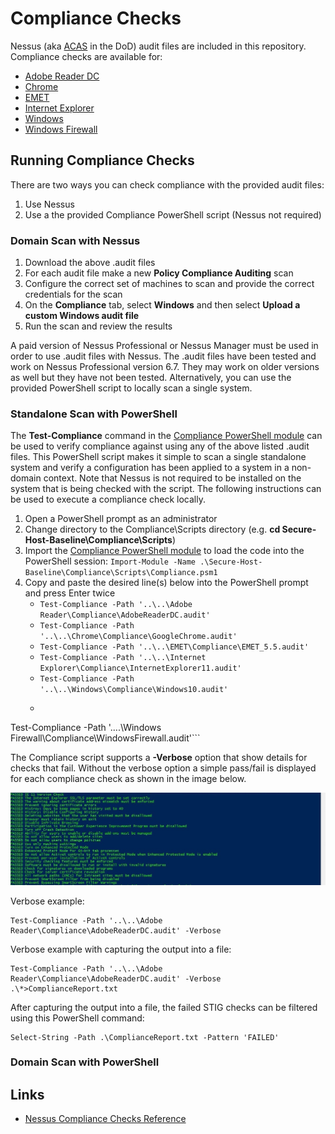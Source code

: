 # Compliance Checks
Nessus (aka [ACAS](http://www.disa.mil/cybersecurity/network-defense/acas) in the DoD) audit files are included in this repository. Compliance checks are available for:

* [Adobe Reader DC](./../Adobe%20Reader/Compliance/)
* [Chrome](./../Chrome/Compliance/)
* [EMET](./../EMET/Compliance/)
* [Internet Explorer](./../Internet%20Explorer/Compliance/)
* [Windows](./../Windows/Compliance/)
* [Windows Firewall](./../Windows%20Firewall/Compliance/)

## Running Compliance Checks

There are two ways you can check compliance with the provided audit files:
1. Use Nessus
1. Use a the provided Compliance PowerShell script (Nessus not required)

### Domain Scan with Nessus

1. Download the above .audit files
1. For each audit file make a new **Policy Compliance Auditing** scan
1. Configure the correct set of machines to scan and provide the correct credentials for the scan
1. On the **Compliance** tab, select **Windows** and then select **Upload a custom Windows audit file**
1. Run the scan and review the results

A paid version of Nessus Professional or Nessus Manager must be used in order to use .audit files with Nessus. The .audit files have been tested and work on Nessus Professional version 6.7. They may work on older versions as well but they have not been tested. Alternatively, you can use the provided PowerShell script to locally scan a single system.

### Standalone Scan with PowerShell

The **Test-Compliance** command in the [Compliance PowerShell module](./Scripts/) can be used to verify compliance against using any of the above listed .audit files. This PowerShell script makes it simple to scan a single standalone system and verify a configuration has been applied to a system in a non-domain context. Note that Nessus is not required to be installed on the system that is being checked with the script. The following instructions can be used to execute a compliance check locally.

1. Open a PowerShell prompt as an administrator
1. Change directory to the Compliance\Scripts directory (e.g. **cd Secure-Host-Baseline\Compliance\Scripts**)
1. Import the [Compliance PowerShell module](./Scripts/) to load the code into the PowerShell session: `Import-Module -Name .\Secure-Host-Baseline\Compliance\Scripts\Compliance.psm1`
1. Copy and paste the desired line(s) below into the PowerShell prompt and press Enter twice
    * ```Test-Compliance -Path '..\..\Adobe Reader\Compliance\AdobeReaderDC.audit'```
    * ```Test-Compliance -Path '..\..\Chrome\Compliance\GoogleChrome.audit'```
    * ```Test-Compliance -Path '..\..\EMET\Compliance\EMET_5.5.audit'```
    * ```Test-Compliance -Path '..\..\Internet Explorer\Compliance\InternetExplorer11.audit'```    
    * ```Test-Compliance -Path '..\..\Windows\Compliance\Windows10.audit'```
    * ```
Test-Compliance -Path '..\..\Windows Firewall\Compliance\WindowsFirewall.audit'```
    
The Compliance script supports a **-Verbose** option that show details for checks that fail. Without the verbose option a simple pass/fail is displayed for each compliance check as shown in the image below. 

![compliance_script_example](./images/compliance_script_example.jpg?raw=true)

Verbose example:
```
Test-Compliance -Path '..\..\Adobe Reader\Compliance\AdobeReaderDC.audit' -Verbose
```

Verbose example with capturing the output into a file:

```
Test-Compliance -Path '..\..\Adobe Reader\Compliance\AdobeReaderDC.audit' -Verbose .\*>ComplianceReport.txt
```

After capturing the output into a file, the failed STIG checks can be filtered using this PowerShell command:

```
Select-String -Path .\ComplianceReport.txt -Pattern 'FAILED'
```

### Domain Scan with PowerShell


## Links
* [Nessus Compliance Checks Reference](https://support.tenable.com/support-center/nessus_compliance_reference.pdf)